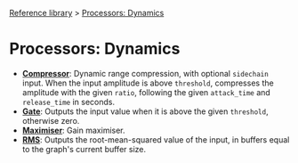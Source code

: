 [Reference library](../index.md) > [Processors: Dynamics](index.md)

# Processors: Dynamics

- **[Compressor](compressor/index.md)**: Dynamic range compression, with optional `sidechain` input. When the input amplitude is above `threshold`, compresses the amplitude with the given `ratio`, following the given `attack_time` and `release_time` in seconds.
- **[Gate](gate/index.md)**: Outputs the input value when it is above the given `threshold`, otherwise zero.
- **[Maximiser](maximiser/index.md)**: Gain maximiser.
- **[RMS](rms/index.md)**: Outputs the root-mean-squared value of the input, in buffers equal to the graph's current buffer size.

